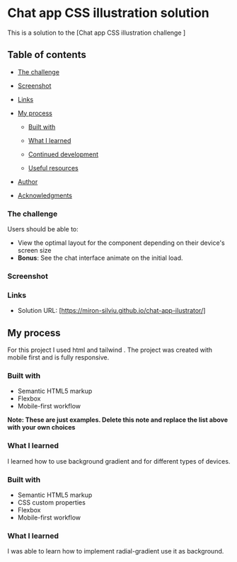 # Chat app CSS illustration solution

This is a solution to the [Chat app CSS illustration challenge ]

## Table of contents

- [The challenge](#the-challenge)
- [Screenshot](#screenshot)
- [Links](#links)
- [My process](#my-process)

  - [Built with](#built-with)
  - [What I learned](#what-i-learned)

  - [Continued development](#continued-development)
  - [Useful resources](#useful-resources)

- [Author](#author)
- [Acknowledgments](#acknowledgments)

### The challenge

Users should be able to:

- View the optimal layout for the component depending on their device's screen size
- **Bonus**: See the chat interface animate on the initial load.

### Screenshot

 [](image.png)



### Links

- Solution URL: [https://miron-silviu.github.io/chat-app-ilustrator/]

## My process

For this project I used html and tailwind . The project was created with mobile first and is fully responsive.

### Built with

- Semantic HTML5 markup
- Flexbox
- Mobile-first workflow

**Note: These are just examples. Delete this note and replace the list above with your own choices**

### What I learned

I learned how to use background gradient and for different types of devices.

### Built with

- Semantic HTML5 markup
- CSS custom properties
- Flexbox
- Mobile-first workflow

### What I learned

I was able to learn how to implement radial-gradient use it as background.
